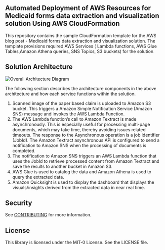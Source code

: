 ## Automated Deployment of AWS Resources for Medicaid forms data extraction and visualization solution Using AWS CloudFormation

This repository contains the sample CloudFormation template for the AWS  blog post - Medicaid forms data extraction and visualization solution. The template provisions required AWS Services ( Lambda functions, AWS Glue Tables,Amazon Athena queries, SNS Topics, S3 buckets) for the solution. 

## Solution Architecture

![Overall Architecture Diagram](./docs/arch-overview.PNG "Overall Architecture Diagram")

The following section describes the architecture components in the above architecture and how each service functions within the solution. 

1.	Scanned image of the paper based claim is uploaded to Amazon S3 bucket. This triggers a Amazon Simple Notification Service (Amazon SNS) message and invokes the AWS    Lambda Function.
2.	The AWS Lambda function’s call to Amazon Textract is made asynchronously. This is especially useful for processing multi-page documents, which may take time, thereby    avoiding issues related timeouts. The response to the Asynchronous operation is a job identifier (JobId). The Amazon Textract asynchronous API is configured to send    a notification to Amazon SNS when the processing of documents is completed.
3.	The notification to Amazon SNS triggers an AWS Lambda function that uses the JobId to retrieve processed content from Amazon Textract and save the results to another    bucket in Amazon S3.
4.	AWS Glue is used to catalog the data and Amazon Athena is used to query the extracted data.
5.	Amazon Quicksight is used to display the dashboard that displays the visuals/insights derived from the extracted data in near real time. 

## Security

See [CONTRIBUTING](CONTRIBUTING.md#security-issue-notifications) for more information.

## License

This library is licensed under the MIT-0 License. See the LICENSE file.


